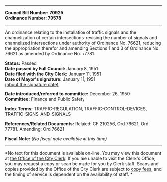 * * * * *  
  
**Council Bill Number: [](#h0)[](#h2)70925**   
**Ordinance Number: 79578**  
  
* * * * *  
  
An ordinance relating to the installation of traffic signals and the channelization of certain intersections; revising the number of signals and channelized intersections under authority of Ordinance No. 76621, reducing the appropriation therefor and amending Sections 1 and 3 of Ordinance No. 76621 as amended by Ordinance No. 77781.  
  
**Status:** Passed   
**Date passed by Full Council:** January 8, 1951   
**Date filed with the City Clerk:** January 11, 1951   
**Date of Mayor's signature:** January 11, 1951   
[(about the signature date)](/~public/approvaldate.htm)   
  
  
**Date introduced/referred to committee:** December 26, 1950   
**Committee:** Finance and Public Safety   
  
**Index Terms:** TRAFFIC-REGULATION, TRAFFIC-CONTROL-DEVICES, TRAFFIC-SIGNS-AND-SIGNALS  
  
**References/Related Documents:** Related: CF 210256, Ord 76621, Ord 77781. Amending: Ord 76621  
  
**Fiscal Note:** *(No fiscal note available at this time)*  
  
* * * * *  
  
*No text for this document is available on-line. You may view this document at [the Office of the City Clerk](http://www.seattle.gov/leg/clerk/contactUs.htm). If you are unable to visit the Clerk's Office, you may request a copy or scan be made for you by Clerk staff. Scans and copies provided by the Office of the City Clerk are subject to [copy fees](http://clerk.seattle.gov/~public/clerkfees.htm), and the timing of service is dependent on the availability of staff. *  
  
  
